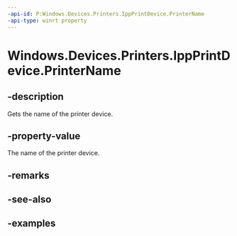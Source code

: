 ```yaml
---
-api-id: P:Windows.Devices.Printers.IppPrintDevice.PrinterName
-api-type: winrt property
---
```


# Windows.Devices.Printers.IppPrintDevice.PrinterName

<!--
public string PrinterName { get; }
-->


## -description

Gets the name of the printer device.

## -property-value

The name of the printer device.

## -remarks

## -see-also

## -examples


